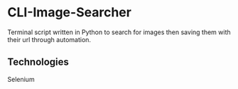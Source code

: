 # CLI-Image-Searcher
Terminal script written in Python to search for images then saving them with their url through automation.

Technologies
---

Selenium

